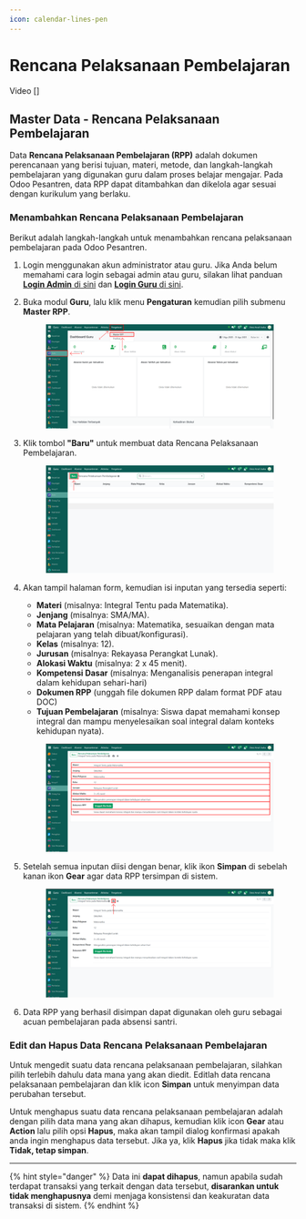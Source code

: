 ```yaml
---
icon: calendar-lines-pen
---
```


# Rencana Pelaksanaan Pembelajaran

Video \[]

## Master Data - Rencana Pelaksanaan Pembelajaran

Data **Rencana Pelaksanaan Pembelajaran (RPP)** adalah dokumen perencanaan yang berisi tujuan, materi, metode, dan langkah-langkah pembelajaran yang digunakan guru dalam proses belajar mengajar. Pada Odoo Pesantren, data RPP dapat ditambahkan dan dikelola agar sesuai dengan kurikulum yang berlaku.

### Menambahkan Rencana Pelaksanaan Pembelajaran

Berikut adalah langkah-langkah untuk menambahkan rencana pelaksanaan pembelajaran pada Odoo Pesantren.

1. Login menggunakan akun administrator atau guru. Jika Anda belum memahami cara login sebagai admin atau guru, silakan lihat panduan [**Login Admin** di sini](../../panduan-login/login-admin.md) dan [**Login Guru** di sini](../../setup-and-konfigurasi/role-and-hak-akses-pengguna/panduan-login/login-guru.md).
2.  Buka modul **Guru**, lalu klik menu **Pengaturan** kemudian pilih submenu **Master RPP**.

    <figure><img src="../../.gitbook/assets/images-422.png" alt=""><figcaption></figcaption></figure>


3.  Klik tombol **"Baru"** untuk membuat data Rencana Pelaksanaan Pembelajaran.

    <figure><img src="../../.gitbook/assets/images-423.png" alt=""><figcaption></figcaption></figure>


4.  Akan tampil halaman form, kemudian isi inputan yang tersedia seperti:

    * **Materi** (misalnya: Integral Tentu pada Matematika).
    * **Jenjang** (misalnya: SMA/MA).
    * **Mata Pelajaran** (misalnya: Matematika, sesuaikan dengan mata pelajaran yang telah dibuat/konfigurasi).
    * **Kelas** (misalnya: 12).
    * **Jurusan** (misalnya: Rekayasa Perangkat Lunak).
    * **Alokasi Waktu** (misalnya: 2 x 45 menit).
    * **Kompetensi Dasar** (misalnya: Menganalisis penerapan integral dalam kehidupan sehari-hari)
    * **Dokumen RPP** (unggah file dokumen RPP dalam format PDF atau DOC)
    * **Tujuan Pembelajaran** (misalnya: Siswa dapat memahami konsep integral dan mampu menyelesaikan soal integral dalam konteks kehidupan nyata).

    <figure><img src="../../.gitbook/assets/images-430.png" alt=""><figcaption></figcaption></figure>


5.  Setelah semua inputan diisi dengan benar, klik ikon **Simpan** di sebelah kanan ikon **Gear** agar data RPP tersimpan di sistem.

    <figure><img src="../../.gitbook/assets/images-431.png" alt=""><figcaption></figcaption></figure>


6. Data RPP yang berhasil disimpan dapat digunakan oleh guru sebagai acuan pembelajaran pada absensi santri.

### Edit dan Hapus Data Rencana Pelaksanaan Pembelajaran

Untuk mengedit suatu data rencana pelaksanaan pembelajaran, silahkan pilih terlebih dahulu data mana yang akan diedit. Editlah data rencana pelaksanaan pembelajaran dan klik icon **Simpan** untuk menyimpan data perubahan tersebut.

Untuk menghapus suatu data rencana pelaksanaan pembelajaran adalah dengan pilih data mana yang akan dihapus, kemudian klik icon **Gear** atau **Action** lalu pilih opsi **Hapus**, maka akan tampil dialog konfirmasi apakah anda ingin menghapus data tersebut. Jika ya, klik **Hapus** jika tidak maka klik **Tidak, tetap simpan**.

***

{% hint style="danger" %}
Data ini **dapat dihapus**, namun apabila sudah terdapat transaksi yang terkait dengan data tersebut, **disarankan untuk tidak menghapusnya** demi menjaga konsistensi dan keakuratan data transaksi di sistem.
{% endhint %}
